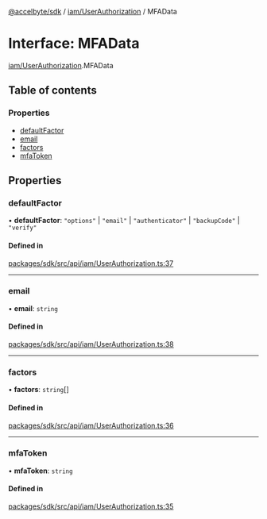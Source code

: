 [@accelbyte/sdk](../README.md) / [iam/UserAuthorization](../modules/iam_UserAuthorization.md) / MFAData

# Interface: MFAData

[iam/UserAuthorization](../modules/iam_UserAuthorization.md).MFAData

## Table of contents

### Properties

- [defaultFactor](iam_UserAuthorization.MFAData.md#defaultfactor)
- [email](iam_UserAuthorization.MFAData.md#email)
- [factors](iam_UserAuthorization.MFAData.md#factors)
- [mfaToken](iam_UserAuthorization.MFAData.md#mfatoken)

## Properties

### defaultFactor

• **defaultFactor**: ``"options"`` \| ``"email"`` \| ``"authenticator"`` \| ``"backupCode"`` \| ``"verify"``

#### Defined in

[packages/sdk/src/api/iam/UserAuthorization.ts:37](https://github.com/AccelByte/accelbyte-web-sdk/blob/68edbf1/packages/sdk/src/api/iam/UserAuthorization.ts#L37)

___

### email

• **email**: `string`

#### Defined in

[packages/sdk/src/api/iam/UserAuthorization.ts:38](https://github.com/AccelByte/accelbyte-web-sdk/blob/68edbf1/packages/sdk/src/api/iam/UserAuthorization.ts#L38)

___

### factors

• **factors**: `string`[]

#### Defined in

[packages/sdk/src/api/iam/UserAuthorization.ts:36](https://github.com/AccelByte/accelbyte-web-sdk/blob/68edbf1/packages/sdk/src/api/iam/UserAuthorization.ts#L36)

___

### mfaToken

• **mfaToken**: `string`

#### Defined in

[packages/sdk/src/api/iam/UserAuthorization.ts:35](https://github.com/AccelByte/accelbyte-web-sdk/blob/68edbf1/packages/sdk/src/api/iam/UserAuthorization.ts#L35)

